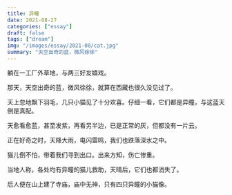 ```yaml
---
title: 异瞳
date: 2021-08-27
categories: ["essay"]
draft: false
tags: ["dream"]
img: "/images/essay/2021-08/cat.jpg"
summary: "天空出奇的蓝，微风徐徐"
---
```


躺在一工厂外草地，与两三好友嬉戏。

那天，天空出奇的蓝，微风徐徐，就算在西藏也很久没见过了。

天上忽地飘下羽毛，几只小猫见了十分欢喜。仔细一看，它们都是异瞳，与这蓝天倒是真配。

天愈看愈蓝，甚至发紫，再看另半边，已是正常的灰，但都没有一片云。

正在好奇之时，天降大雨，电闪雷鸣，我们也跌落深水之中。

猫儿倒不怕，带着我们寻到出口。出来方知，伤亡惨重。

当地人称，各处均有异瞳的猫儿救助，天晴后，它们也都消失了。

后人便在山上建了寺庙，庙中无神，只有四只异瞳的小猫像。